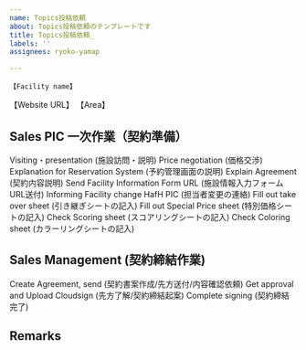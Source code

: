 ```yaml
---
name: Topics投稿依頼
about: Topics投稿依頼のテンプレートです
title: Topics投稿依頼_
labels: ''
assignees: ryoko-yamap

---
```

	【Facility name】
  【Website URL】	
  【Area】
  
Sales PIC 一次作業（契約準備）
--
Visiting・presentation (施設訪問・説明)
Price negotiation (価格交渉)
Explanation for Reservation System (予約管理画面の説明)
Explain Agreement (契約内容説明)
Send Facility Information Form URL (施設情報入力フォームURL送付)
Informing Facility change HafH PIC (担当者変更の連絡)
Fill out take over sheet (引き継ぎシートの記入)
Fill out Special Price sheet (特別価格シートの記入)
Check Scoring sheet (スコアリングシートの記入)
Check Coloring sheet (カラーリングシートの記入)

Sales Management (契約締結作業)
--
Create Agreement, send (契約書案作成/先方送付/内容確認依頼)
Get approval and Upload Cloudsign (先方了解/契約締結起案)
Complete signing (契約締結完了)

Remarks
--
